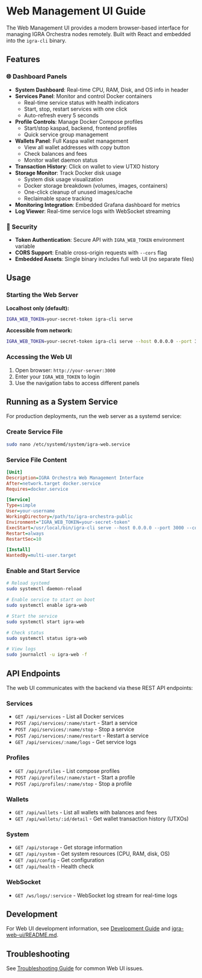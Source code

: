# Web Management UI Guide

The Web Management UI provides a modern browser-based interface for managing IGRA Orchestra nodes remotely. Built with React and embedded into the `igra-cli` binary.

## Features

### 🌐 Dashboard Panels

- **System Dashboard**: Real-time CPU, RAM, Disk, and OS info in header
- **Services Panel**: Monitor and control Docker containers
  - Real-time service status with health indicators
  - Start, stop, restart services with one click
  - Auto-refresh every 5 seconds
- **Profile Controls**: Manage Docker Compose profiles
  - Start/stop kaspad, backend, frontend profiles
  - Quick service group management
- **Wallets Panel**: Full Kaspa wallet management
  - View all wallet addresses with copy button
  - Check balances and fees
  - Monitor wallet daemon status
- **Transaction History**: Click on wallet to view UTXO history
- **Storage Monitor**: Track Docker disk usage
  - System disk usage visualization
  - Docker storage breakdown (volumes, images, containers)
  - One-click cleanup of unused images/cache
  - Reclaimable space tracking
- **Monitoring Integration**: Embedded Grafana dashboard for metrics
- **Log Viewer**: Real-time service logs with WebSocket streaming

### 🔐 Security

- **Token Authentication**: Secure API with `IGRA_WEB_TOKEN` environment variable
- **CORS Support**: Enable cross-origin requests with `--cors` flag
- **Embedded Assets**: Single binary includes full web UI (no separate files)

## Usage

### Starting the Web Server

**Localhost only (default):**
```bash
IGRA_WEB_TOKEN=your-secret-token igra-cli serve
```

**Accessible from network:**
```bash
IGRA_WEB_TOKEN=your-secret-token igra-cli serve --host 0.0.0.0 --port 3000 --cors
```

### Accessing the Web UI

1. Open browser: `http://your-server:3000`
2. Enter your `IGRA_WEB_TOKEN` to login
3. Use the navigation tabs to access different panels

## Running as a System Service

For production deployments, run the web server as a systemd service:

### Create Service File

```bash
sudo nano /etc/systemd/system/igra-web.service
```

### Service File Content

```ini
[Unit]
Description=IGRA Orchestra Web Management Interface
After=network.target docker.service
Requires=docker.service

[Service]
Type=simple
User=your-username
WorkingDirectory=/path/to/igra-orchestra-public
Environment="IGRA_WEB_TOKEN=your-secret-token"
ExecStart=/usr/local/bin/igra-cli serve --host 0.0.0.0 --port 3000 --cors
Restart=always
RestartSec=10

[Install]
WantedBy=multi-user.target
```

### Enable and Start Service

```bash
# Reload systemd
sudo systemctl daemon-reload

# Enable service to start on boot
sudo systemctl enable igra-web

# Start the service
sudo systemctl start igra-web

# Check status
sudo systemctl status igra-web

# View logs
sudo journalctl -u igra-web -f
```

## API Endpoints

The web UI communicates with the backend via these REST API endpoints:

### Services
- `GET /api/services` - List all Docker services
- `POST /api/services/:name/start` - Start a service
- `POST /api/services/:name/stop` - Stop a service
- `POST /api/services/:name/restart` - Restart a service
- `GET /api/services/:name/logs` - Get service logs

### Profiles
- `GET /api/profiles` - List compose profiles
- `POST /api/profiles/:name/start` - Start a profile
- `POST /api/profiles/:name/stop` - Stop a profile

### Wallets
- `GET /api/wallets` - List all wallets with balances and fees
- `GET /api/wallets/:id/detail` - Get wallet transaction history (UTXOs)

### System
- `GET /api/storage` - Get storage information
- `GET /api/system` - Get system resources (CPU, RAM, disk, OS)
- `GET /api/config` - Get configuration
- `GET /api/health` - Health check

### WebSocket
- `GET /ws/logs/:service` - WebSocket log stream for real-time logs

## Development

For Web UI development information, see [Development Guide](development.md) and [igra-web-ui/README.md](../igra-web-ui/README.md).

## Troubleshooting

See [Troubleshooting Guide](troubleshooting.md) for common Web UI issues.
